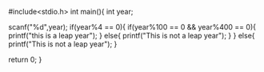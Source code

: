 #include<stdio.h>
int main(){
int year;


scanf("%d",year);
if(year%4 == 0){
   if(year%100 == 0 && year%400 == 0){
    printf("this is a leap year");
  }
  else{
     printf("This is not a leap year");
}
}
else{
     printf("This is not a leap year");
  }



return 0;
}
